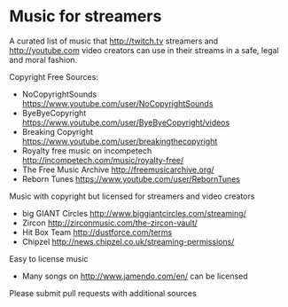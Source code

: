 Music for streamers
==================

A curated list of music that http://twitch.tv streamers and http://youtube.com video creators can use in their streams in a safe, legal and moral fashion.

Copyright Free Sources:

* NoCopyrightSounds https://www.youtube.com/user/NoCopyrightSounds
* ByeByeCopyright https://www.youtube.com/user/ByeByeCopyright/videos
* Breaking Copyright https://www.youtube.com/user/breakingthecopyright
* Royalty free music on incompetech http://incompetech.com/music/royalty-free/
* The Free Music Archive http://freemusicarchive.org/
* Reborn Tunes https://www.youtube.com/user/RebornTunes

Music with copyright but licensed for streamers and video creators

* big GIANT Circles http://www.biggiantcircles.com/streaming/
* Zircon http://zirconmusic.com/the-zircon-vault/
* Hit Box Team http://dustforce.com/terms
* Chipzel http://news.chipzel.co.uk/streaming-permissions/

Easy to license music

* Many songs on http://www.jamendo.com/en/ can be licensed


Please submit pull requests with additional sources
